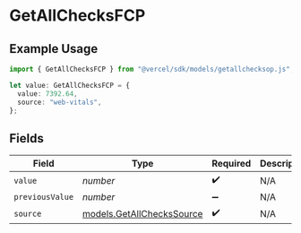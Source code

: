 # GetAllChecksFCP

## Example Usage

```typescript
import { GetAllChecksFCP } from "@vercel/sdk/models/getallchecksop.js";

let value: GetAllChecksFCP = {
  value: 7392.64,
  source: "web-vitals",
};
```

## Fields

| Field                                                        | Type                                                         | Required                                                     | Description                                                  |
| ------------------------------------------------------------ | ------------------------------------------------------------ | ------------------------------------------------------------ | ------------------------------------------------------------ |
| `value`                                                      | *number*                                                     | :heavy_check_mark:                                           | N/A                                                          |
| `previousValue`                                              | *number*                                                     | :heavy_minus_sign:                                           | N/A                                                          |
| `source`                                                     | [models.GetAllChecksSource](../models/getallcheckssource.md) | :heavy_check_mark:                                           | N/A                                                          |